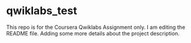 # qwiklabs_test
This repo is for the Coursera Qwiklabs Assignment only.
I am editing the README file. Adding some more details about the project description.
